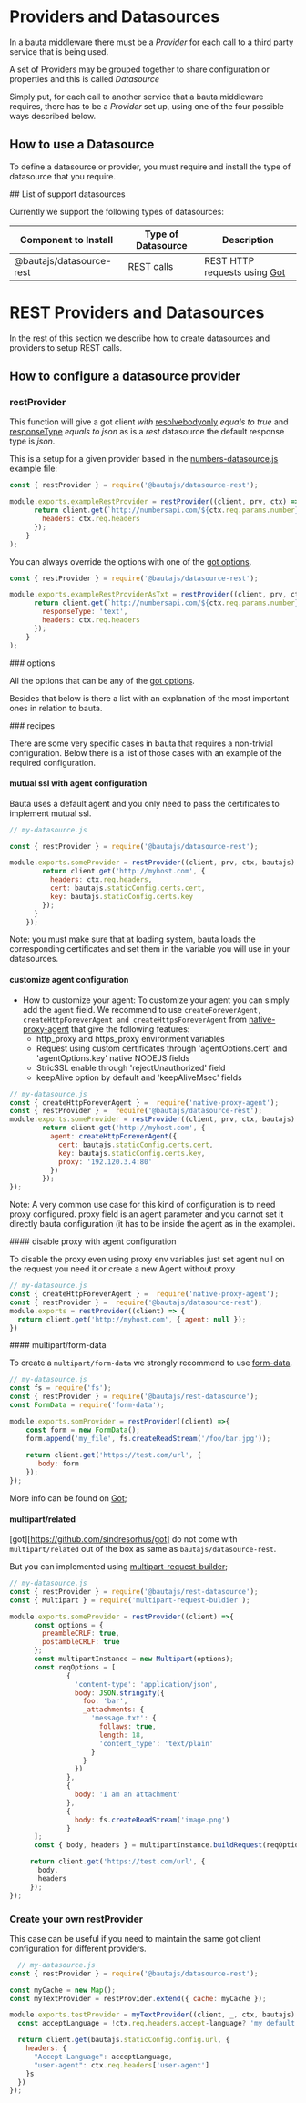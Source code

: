 # Providers and Datasources

In a bauta middleware there must be a *Provider* for each call to a third party service that is being used.

A set of Providers may be grouped together to share configuration or properties and this is called *Datasource*

Simply put, for each call to another service that a bauta middleware requires, there has to be a *Provider* set up, using one of the four possible ways described below.

## How to use a Datasource

To define a datasource or provider, you must require and install the type of datasource that you require.

## List of support datasources

Currently we support the following types of datasources:

| Component to Install     | Type of Datasource| Description                                                         |
|--------------------------|-------------------|---------------------------------------------------------------------|
| @bautajs/datasource-rest | REST calls        | REST HTTP requests using [Got](https://github.com/sindresorhus/got) |

# REST Providers and Datasources

In the rest of this section we describe how to create datasources and providers to setup REST calls. 

## How to configure a datasource provider

### restProvider

This function will give a got client *with* [resolvebodyonly](https://github.com/sindresorhus/got#resolvebodyonly) *equals to true* and [responseType](https://github.com/sindresorhus/got#responseType) *equals to json* as is a *rest* datasource the default response type is *json*.

This is a setup for a given provider based in the [numbers-datasource.js](../packages/bautajs-example/server/resolvers/v1/source/numbers-datasource.js) example file:

```js
const { restProvider } = require('@bautajs/datasource-rest');

module.exports.exampleRestProvider = restProvider((client, prv, ctx) => {
      return client.get(`http://numbersapi.com/${ctx.req.params.number}/math`,{
        headers: ctx.req.headers
      });
    }
);
```

You can always override the options with one of the [got options](https://github.com/sindresorhus/got).

```js
const { restProvider } = require('@bautajs/datasource-rest');

module.exports.exampleRestProviderAsTxt = restProvider((client, prv, ctx) => {
      return client.get(`http://numbersapi.com/${ctx.req.params.number}/math`,{
        responseType: 'text',
        headers: ctx.req.headers
      });
    }
);
```

### options

All the options that can be any of the [got options](https://github.com/sindresorhus/got).

Besides that below is there a list with an explanation of the most important ones in relation to bauta.

### recipes

There are some very specific cases in bauta that requires a non-trivial configuration. Below there is a list of those cases with an example of the required configuration.

#### mutual ssl with agent configuration

Bauta uses a default agent and you only need to pass the certificates to implement mutual ssl. 

```js
// my-datasource.js

const { restProvider } = require('@bautajs/datasource-rest');

module.exports.someProvider = restProvider((client, prv, ctx, bautajs) =>  {
        return client.get('http://myhost.com', {
          headers: ctx.req.headers,
          cert: bautajs.staticConfig.certs.cert,
          key: bautajs.staticConfig.certs.key
        });
      }
    });
```
Note: you must make sure that at loading system, bauta loads the corresponding certificates and set them in the variable you will use in your datasources.

#### customize agent configuration

- How to customize your agent:
  To customize your agent you can simply add the `agent` field. We recommend to use `createForeverAgent, createHttpForeverAgent and createHttpsForeverAgent` from [native-proxy-agent](https://github.axa.com/Digital/native-proxy-agent) that give the following features:
    -   http_proxy and https_proxy environment variables
    -   Request using custom certificates through 'agentOptions.cert' and 'agentOptions.key' native NODEJS fields
    -   StricSSL enable through 'rejectUnauthorized' field
    -   keepAlive option by default and 'keepAliveMsec' fields
```js
// my-datasource.js
const { createHttpForeverAgent } =  require('native-proxy-agent');
const { restProvider } =  require('@bautajs/datasource-rest');
module.exports.someProvider = restProvider((client, prv, ctx, bautajs) => {
        return client.get('http://myhost.com', {
          agent: createHttpForeverAgent({
            cert: bautajs.staticConfig.certs.cert,
            key: bautajs.staticConfig.certs.key,
            proxy: '192.120.3.4:80'
          })
        });
});
```

Note: A very common use case for this kind of configuration is to need proxy configured. proxy field is an agent parameter and you cannot set it directly bauta configuration (it has to be inside the agent as in the example).

#### disable proxy with agent configuration

To disable the proxy even using proxy env variables just set agent null on the request you need it or create a new Agent without proxy

```js
// my-datasource.js
const { createHttpForeverAgent } =  require('native-proxy-agent');
const { restProvider } =  require('@bautajs/datasource-rest');
module.exports = restProvider((client) => {
  return client.get('http://myhost.com', { agent: null });
}) 
```

#### multipart/form-data 

To create a `multipart/form-data` we strongly recommend to use [form-data](https://github.com/form-data/form-data).

```js
// my-datasource.js
const fs = require('fs');
const { restProvider } = require('@bautajs/rest-datasource');
const FormData = require('form-data');

module.exports.somProvider = restProvider((client) =>{
    const form = new FormData();
    form.append('my_file', fs.createReadStream('/foo/bar.jpg'));
      
    return client.get('https://test.com/url', {
       body: form
    });
});
```


More info can be found on [Got](https://github.com/sindresorhus/got#form-data);

#### multipart/related

[got][https://github.com/sindresorhus/got] do not come with `multipart/related` out of the box as same as `bautajs/datasource-rest`.

But you can implemented using [multipart-request-builder](https://github.axa.com/Digital/multipart-request-builder);
```js
// my-datasource.js
const { restProvider } = require('@bautajs/rest-datasource');
const { Multipart } = require('multipart-request-buldier');

module.exports.someProvider = restProvider((client) =>{
      const options = {
        preambleCRLF: true,
        postambleCRLF: true
      };
      const multipartInstance = new Multipart(options);
      const reqOptions = [
              {
                'content-type': 'application/json',
                body: JSON.stringify({
                  foo: 'bar',
                  _attachments: {
                    'message.txt': {
                      follaws: true,
                      length: 18,
                      'content_type': 'text/plain'
                    }
                  }
                })
              },
              {
                body: 'I am an attachment'
              },
              {
                body: fs.createReadStream('image.png')
              }
      ];
      const { body, headers } = multipartInstance.buildRequest(reqOptions);

     return client.get('https://test.com/url', {
       body,
       headers
     });
});
```

### Create your own restProvider

This case can be useful if you need to maintain the same got client configuration for different providers.

```js
  // my-datasource.js
const { restProvider } = require('@bautajs/datasource-rest');

const myCache = new Map();
const myTextProvider = restProvider.extend({ cache: myCache });

module.exports.testProvider = myTextProvider((client, _, ctx, bautajs) => {
  const acceptLanguage = !ctx.req.headers.accept-language? 'my default lang' : ctx.req.headers['accept-language'];

  return client.get(bautajs.staticConfig.config.url, {
    headers: {
      "Accept-Language": acceptLanguage,
      "user-agent": ctx.req.headers['user-agent']
    }s
  })
});
```